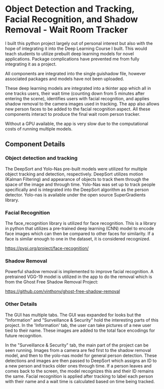 # Object Detection and Tracking, Facial Recognition, and Shadow Removal - Wait Room Tracker

I built this python project largely out of personal interest but also with the hope of integrating it into the Deep Learning Course I built. This would teach students to utilize prebuilt deep learning models for novel applications. Package complications have prevented me from fully integrating it as a project.

All components are integrated into the single guishadow file, however associated packages and models have not been uploaded. 

These deep learning models are integrated into a tkinter app which all in one tracks users, their wait time (counting down from 5 minutes after entering the scene), identifies users with facial recognition, and applies shadow removal to the camera images used in tracking. The app also allows new person faces to be added to the facial recognition aspect. All these components interact to produce the final wait room person tracker. 

Without a GPU available, the app is very slow due to the computational costs of running multiple models.

## Component Details

### Object detection and tracking

The DeepSort and Yolo-Nas pre-built models were utilized for multiple object tracking and detection, respectively. DeepSort utilizes motion (Kalman Filtering) and appearance of objects to track them through the space of the image and through time. Yolo-Nas was set up to track people specifically and is integrated into the DeepSort algorithm as the person detector. Yolo-nas is available under the open source SuperGradients library.

### Facial Recognition

The face_recognition library is utilized for face recognition. This is a library in python that utilizes a pre-trained deep learning (CNN) model to encode face images which can then be compared to other faces for similarity. If a face is similar enough to one in the dataset, it is considered recognized.

https://pypi.org/project/face-recognition/

### Shadow Removal

Powerful shadow removal is implemented to improve facial recognition. A pretrained VGG-19 model is utilized in the app to do the removal which is from the Ghost Free Shadow Removal Project:

https://github.com/vinthony/ghost-free-shadow-removal

### Other Details

The GUI has multiple tabs. The GUI was expanded for looks but the "Information" and "Surveillance & Security" hold the interesting parts of this project. In the 'Information' tab, the user can take pictures of a new user tied to their name. These images are added to the total face encodings for future recognition.

In the "Surveillance & Security" tab, the main part of the project can be seen running. Images from a camera are fed first to the shadow removal model, and then to the yolo-nas model for general person detection. These detections and images are then passed to DeepSort which assigns an ID to a new person and tracks older ones through time. If a person leaves and comes back to the screen, the model recognizes this and their ID remains the same. Facial recognition is applied after tracking to label each person with their name and a wait time is calculated based on time being tracked. 




